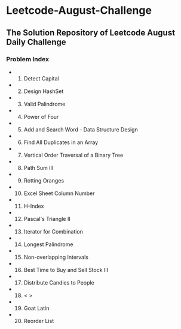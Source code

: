 # Leetcode-August-Challenge  

## The Solution Repository of Leetcode August Daily Challenge  

### Problem Index  

* 01) Detect Capital  
* 02) Design HashSet 
* 03) Valid Palindrome
* 04) Power of Four
* 05) Add and Search Word - Data Structure Design
* 06) Find All Duplicates in an Array
* 07) Vertical Order Traversal of a Binary Tree 
* 08) Path Sum III
* 09) Rotting Oranges
* 10) Excel Sheet Column Number
* 11) H-Index
* 12) Pascal's Triangle II
* 13) Iterator for Combination
* 14) Longest Palindrome
* 15) Non-overlapping Intervals
* 16) Best Time to Buy and Sell Stock III
* 17) Distribute Candies to People
* 18) < >
* 19) Goat Latin
* 20) Reorder List
